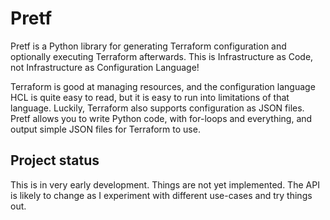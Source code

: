 # Pretf

Pretf is a Python library for generating Terraform configuration and optionally executing Terraform afterwards. This is Infrastructure as Code, not Infrastructure as Configuration Language!

Terraform is good at managing resources, and the configuration language HCL is quite easy to read, but it is easy to run into limitations of that language. Luckily, Terraform also supports configuration as JSON files. Pretf allows you to write Python code, with for-loops and everything, and output simple JSON files for Terraform to use.

## Project status

This is in very early development. Things are not yet implemented. The API is likely to change as I experiment with different use-cases and try things out.
